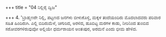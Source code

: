 +++
title = "04 ನಿಲ್ಲಿರೈ ದ್ವಿಜ"

+++
4. 'ಬ್ರಾಹ್ಮಣರೇ ನಿಲ್ಲಿ, ಪಟ್ಟಣದ ಜನಗಳು ಬೀಳುಕೊಳ್ಳಿ, ಮಕ್ಕಳ ತಂದೆಯಂದಿರು ಮೊದಲಾದವರು ಪರಿವಾರ ಸಹಿತ ಹಿಂದಿರುಗಿ. ಎಲ್ಲಿ ಬಿದಿರುಮೆಳೆ, ಚಿಗುರಿದ, ಅರಳಿದ, ಹೂಬಿಟ್ಟ ಮರಗಳ ಕಾಡು, ನೀರಿನಿಂದ ತುಂಬಿದ ಸರೋವರಗಳಿರುವುವೋ ಅಲ್ಲಿಯೇ ಧರ್ಮರಾಯನ ಅಂತಃಪುರ, ಅರಮನೆ ಎಂದು ಭೀಮ ಹೇಳಿದ.